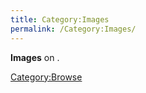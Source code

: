 ```yaml
---
title: Category:Images
permalink: /Category:Images/
---
```


**Images** on .

[Category:Browse](Category:Browse.md "wikilink")